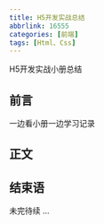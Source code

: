 ```yaml
---
title: H5开发实战总结
abbrlink: 16555
categories: [前端]
tags: [Html、Css]
---
```



H5开发实战小册总结
<!-- more -->
## 前言
一边看小册一边学习记录
## 正文
### 
## 结束语
未完待续 ...